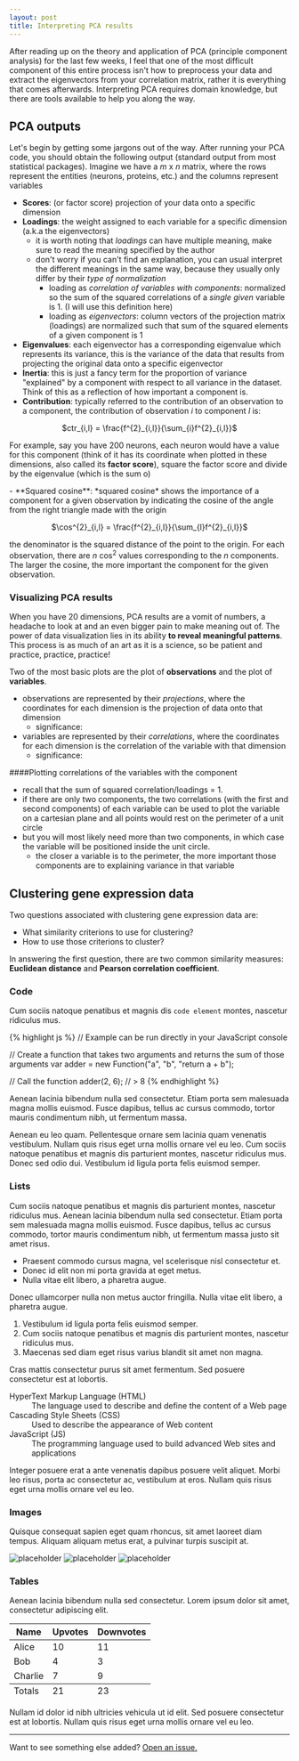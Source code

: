 ```yaml
---
layout: post
title: Interpreting PCA results
---
```

<div class="message">
  After reading up on the theory and application of PCA (principle component analysis) for the last few weeks, I feel that one of the most difficult component of this entire process isn't how to preprocess your data and extract the eigenvectors from your correlation matrix, rather it is everything that comes afterwards. Interpreting PCA requires domain knowledge, but there are tools available to help you along the way.
</div>

## PCA outputs

Let's begin by getting some jargons out of the way. After running your PCA code, you should obtain the following output (standard output from most statistical packages). Imagine we have a $m$ x $n$ matrix, where the rows represent the entities (neurons, proteins, etc.) and the columns represent variables

- **Scores**: (or factor score) projection of your data onto a specific dimension
- **Loadings**: the weight assigned to each variable for a specific dimension (a.k.a the eigenvectors)
    - it is worth noting that *loadings* can have multiple meaning, make sure to read the meaning specified by the author
    - don't worry if you can't find an explanation, you can usual interpret the different meanings in the same way, because they usually only differ by their *type of normalization*
        - loading as *correlation of variables with components*: normalized so the sum of the squared correlations of a *single given* variable is 1. (I will use this definition here)
        - loading as *eigenvectors*: column vectors of the projection matrix (loadings) are normalized such that sum of the squared elements of a given component is 1
- **Eigenvalues**: each eigenvector has a corresponding eigenvalue which represents its variance, this is the variance of the data that results from projecting the original data onto a specific eigenvector
- **Inertia**: this is just a fancy term for the proportion of variance "explained" by a component with respect to all variance in the dataset. Think of this as a reflection of how important a component is.
- **Contribution**: typically referred to the contribution of an observation to a component, the contribution of observation $i$ to component $l$ is:
<p align="center">
$ctr_{i,l} = \frac{f^{2}_{i,l}}{\sum_{i}f^{2}_{i,l}}$

  For example, say you have 200 neurons, each neuron would have a value for this component (think of it has its coordinate when plotted in these dimensions, also called its **factor score**), square the factor score and divide by the eigenvalue (which is the sum o)
</p>
- **Squared cosine**: *squared cosine* shows the importance of a component for a given observation by indicating the cosine of the angle from the right triangle made with the origin
<p align="center">
$\cos^{2}_{i,l} = \frac{f^{2}_{i,l}}{\sum_{l}f^{2}_{i,l}}$

  the denominator is the squared distance of the point to the origin. For each observation, there are $n$ $\cos^{2}$ values corresponding to the $n$ components. The larger the cosine, the more important the component for the given observation.
</p>

### Visualizing PCA results

When you have 20 dimensions, PCA results are a vomit of numbers, a headache to look at and an even bigger pain to make meaning out of. The power of data visualization lies in its ability **to reveal meaningful patterns**. This process is as much of an art as it is a science, so be patient and practice, practice, practice!

Two of the most basic plots are the plot of **observations** and the plot of **variables**.

- observations are represented by their *projections*, where the coordinates for each dimension is the projection of data onto that dimension
    - significance:
- variables are represented by their *correlations*, where the coordinates for each dimension is the correlation of the variable with that dimension
    - significance:

####Plotting correlations of the variables with the component

- recall that the sum of squared correlation/loadings = 1.
- if there are only two components, the two correlations (with the first and second components) of each variable can be used to plot the variable on a cartesian plane and all points would rest on the perimeter of a unit circle
- but you will most likely need more than two components, in which case the variable will be positioned inside the unit circle.
    - the closer a variable is to the perimeter, the more important those components are to explaining variance in that variable

## Clustering gene expression data

Two questions associated with clustering gene expression data are:

- What similarity criterions to use for clustering?
- How to use those criterions to cluster?

In answering the first question, there are two common similarity measures: **Euclidean distance** and **Pearson correlation coefficient**. 



### Code

Cum sociis natoque penatibus et magnis dis `code element` montes, nascetur ridiculus mus.

{% highlight js %}
// Example can be run directly in your JavaScript console

// Create a function that takes two arguments and returns the sum of those arguments
var adder = new Function("a", "b", "return a + b");

// Call the function
adder(2, 6);
// > 8
{% endhighlight %}

Aenean lacinia bibendum nulla sed consectetur. Etiam porta sem malesuada magna mollis euismod. Fusce dapibus, tellus ac cursus commodo, tortor mauris condimentum nibh, ut fermentum massa.

Aenean eu leo quam. Pellentesque ornare sem lacinia quam venenatis vestibulum. Nullam quis risus eget urna mollis ornare vel eu leo. Cum sociis natoque penatibus et magnis dis parturient montes, nascetur ridiculus mus. Donec sed odio dui. Vestibulum id ligula porta felis euismod semper.

### Lists

Cum sociis natoque penatibus et magnis dis parturient montes, nascetur ridiculus mus. Aenean lacinia bibendum nulla sed consectetur. Etiam porta sem malesuada magna mollis euismod. Fusce dapibus, tellus ac cursus commodo, tortor mauris condimentum nibh, ut fermentum massa justo sit amet risus.

* Praesent commodo cursus magna, vel scelerisque nisl consectetur et.
* Donec id elit non mi porta gravida at eget metus.
* Nulla vitae elit libero, a pharetra augue.

Donec ullamcorper nulla non metus auctor fringilla. Nulla vitae elit libero, a pharetra augue.

1. Vestibulum id ligula porta felis euismod semper.
2. Cum sociis natoque penatibus et magnis dis parturient montes, nascetur ridiculus mus.
3. Maecenas sed diam eget risus varius blandit sit amet non magna.

Cras mattis consectetur purus sit amet fermentum. Sed posuere consectetur est at lobortis.

<dl>
  <dt>HyperText Markup Language (HTML)</dt>
  <dd>The language used to describe and define the content of a Web page</dd>

  <dt>Cascading Style Sheets (CSS)</dt>
  <dd>Used to describe the appearance of Web content</dd>

  <dt>JavaScript (JS)</dt>
  <dd>The programming language used to build advanced Web sites and applications</dd>
</dl>

Integer posuere erat a ante venenatis dapibus posuere velit aliquet. Morbi leo risus, porta ac consectetur ac, vestibulum at eros. Nullam quis risus eget urna mollis ornare vel eu leo.

### Images

Quisque consequat sapien eget quam rhoncus, sit amet laoreet diam tempus. Aliquam aliquam metus erat, a pulvinar turpis suscipit at.

![placeholder](http://placehold.it/800x400 "Large example image")
![placeholder](http://placehold.it/400x200 "Medium example image")
![placeholder](http://placehold.it/200x200 "Small example image")

### Tables

Aenean lacinia bibendum nulla sed consectetur. Lorem ipsum dolor sit amet, consectetur adipiscing elit.

<table>
  <thead>
    <tr>
      <th>Name</th>
      <th>Upvotes</th>
      <th>Downvotes</th>
    </tr>
  </thead>
  <tfoot>
    <tr>
      <td>Totals</td>
      <td>21</td>
      <td>23</td>
    </tr>
  </tfoot>
  <tbody>
    <tr>
      <td>Alice</td>
      <td>10</td>
      <td>11</td>
    </tr>
    <tr>
      <td>Bob</td>
      <td>4</td>
      <td>3</td>
    </tr>
    <tr>
      <td>Charlie</td>
      <td>7</td>
      <td>9</td>
    </tr>
  </tbody>
</table>

Nullam id dolor id nibh ultricies vehicula ut id elit. Sed posuere consectetur est at lobortis. Nullam quis risus eget urna mollis ornare vel eu leo.

-----

Want to see something else added? <a href="https://github.com/poole/poole/issues/new">Open an issue.</a>
